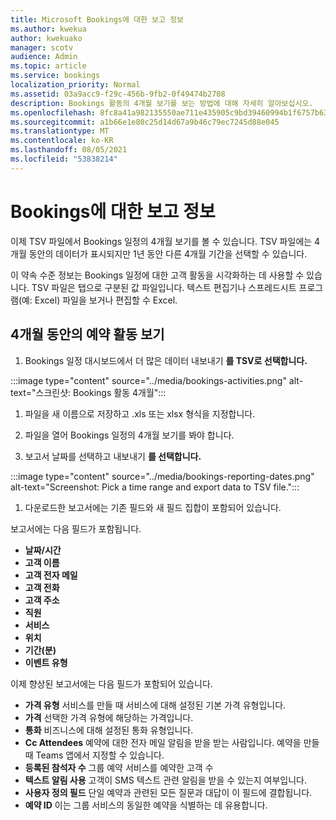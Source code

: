 ```yaml
---
title: Microsoft Bookings에 대한 보고 정보
ms.author: kwekua
author: kwekuako
manager: scotv
audience: Admin
ms.topic: article
ms.service: bookings
localization_priority: Normal
ms.assetid: 03a9acc9-f29c-456b-9fb2-0f49474b2708
description: Bookings 활동의 4개월 보기를 보는 방법에 대해 자세히 알아보십시오.
ms.openlocfilehash: 8fc8a41a982135550ae711e435905c9bd39460994b1f6757b633aea49a7a48a0
ms.sourcegitcommit: a1b66e1e80c25d14d67a9b46c79ec7245d88e045
ms.translationtype: MT
ms.contentlocale: ko-KR
ms.lasthandoff: 08/05/2021
ms.locfileid: "53838214"
---
```

# <a name="reporting-info-for-bookings"></a>Bookings에 대한 보고 정보

이제 TSV 파일에서 Bookings 일정의 4개월 보기를 볼 수 있습니다. TSV 파일에는 4개월 동안의 데이터가 표시되지만 1년 동안 다른 4개월 기간을 선택할 수 있습니다.

이 약속 수준 정보는 Bookings 일정에 대한 고객 활동을 시각화하는 데 사용할 수 있습니다. TSV 파일은 탭으로 구분된 값 파일입니다. 텍스트 편집기나 스프레드시트 프로그램(예: Excel) 파일을 보거나 편집할 수 Excel.

## <a name="see-four-months-of-booking-activity"></a>4개월 동안의 예약 활동 보기

1. Bookings 일정 대시보드에서 더 많은 데이터 내보내기 **를 TSV로 선택합니다.**

:::image type="content" source="../media/bookings-activities.png" alt-text="스크린샷: Bookings 활동 4개월":::

1. 파일을 새 이름으로 저장하고 .xls 또는 xlsx 형식을 지정합니다.

1. 파일을 열어 Bookings 일정의 4개월 보기를 봐야 합니다.

1. 보고서 날짜를 선택하고 내보내기 **를 선택합니다.**

:::image type="content" source="../media/bookings-reporting-dates.png" alt-text="Screenshot: Pick a time range and export data to TSV file.":::

1. 다운로드한 보고서에는 기존 필드와 새 필드 집합이 포함되어 있습니다.

보고서에는 다음 필드가 포함됩니다.

 - **날짜/시간**
- **고객 이름**
- **고객 전자 메일**
- **고객 전화**
- **고객 주소**
- **직원**
- **서비스**
- **위치**
- **기간(분)**
- **이벤트 유형**

이제 향상된 보고서에는 다음 필드가 포함되어 있습니다.

- **가격 유형**   서비스를 만들 때 서비스에 대해 설정된 기본 가격 유형입니다.
- **가격**   선택한 가격 유형에 해당하는 가격입니다.
- **통화**   비즈니스에 대해 설정된 통화 유형입니다.
- **Cc Attendees**   예약에 대한 전자 메일 알림을 받을 받는 사람입니다. 예약을 만들 때 Teams 앱에서 지정할 수 있습니다.
- **등록된 참석자 수**   그룹 예약 서비스를 예약한 고객 수
- **텍스트 알림 사용**   고객이 SMS 텍스트 관련 알림을 받을 수 있는지 여부입니다.
- **사용자 정의 필드**   단일 예약과 관련된 모든 질문과 대답이 이 필드에 결합됩니다.
- **예약 ID**   이는 그룹 서비스의 동일한 예약을 식별하는 데 유용합니다.
